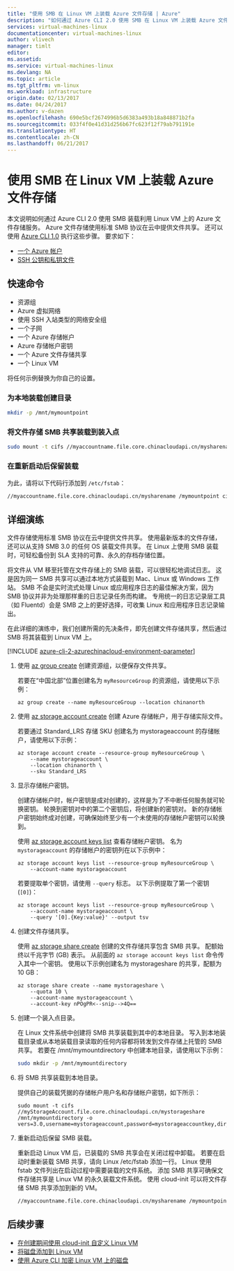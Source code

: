 ```yaml
---
title: "使用 SMB 在 Linux VM 上装载 Azure 文件存储 | Azure"
description: "如何通过 Azure CLI 2.0 使用 SMB 在 Linux VM 上装载 Azure 文件存储"
services: virtual-machines-linux
documentationcenter: virtual-machines-linux
author: vlivech
manager: timlt
editor: 
ms.assetid: 
ms.service: virtual-machines-linux
ms.devlang: NA
ms.topic: article
ms.tgt_pltfrm: vm-linux
ms.workload: infrastructure
origin.date: 02/13/2017
ms.date: 04/24/2017
ms.author: v-dazen
ms.openlocfilehash: 690e5bcf2674996b5d6383a493b18a848871b2fa
ms.sourcegitcommit: 033f4f0e41d31d256b67fc623f12f79ab791191e
ms.translationtype: HT
ms.contentlocale: zh-CN
ms.lasthandoff: 06/21/2017
---
```

# <a name="mount-azure-file-storage-on-linux-vms-using-smb"></a>使用 SMB 在 Linux VM 上装载 Azure 文件存储

本文说明如何通过 Azure CLI 2.0 使用 SMB 装载利用 Linux VM 上的 Azure 文件存储服务。 Azure 文件存储使用标准 SMB 协议在云中提供文件共享。 还可以使用 [Azure CLI 1.0](mount-azure-file-storage-on-linux-using-smb-nodejs.md?toc=%2fvirtual-machines%2flinux%2ftoc.json) 执行这些步骤。 要求如下：

- [一个 Azure 帐户](https://www.azure.cn/pricing/1rmb-trial/)
- [SSH 公钥和私钥文件](mac-create-ssh-keys.md)

## <a name="quick-commands"></a>快速命令

* 资源组
* Azure 虚拟网络
* 使用 SSH 入站类型的网络安全组
* 一个子网
* 一个 Azure 存储帐户
* Azure 存储帐户密钥
* 一个 Azure 文件存储共享
* 一个 Linux VM

将任何示例替换为你自己的设置。

### <a name="create-a-directory-for-the-local-mount"></a>为本地装载创建目录

```bash
mkdir -p /mnt/mymountpoint
```

### <a name="mount-the-file-storage-smb-share-to-the-mount-point"></a>将文件存储 SMB 共享装载到装入点

```bash
sudo mount -t cifs //myaccountname.file.core.chinacloudapi.cn/mysharename /mymountpoint -o vers=3.0,username=myaccountname,password=StorageAccountKeyEndingIn==,dir_mode=0777,file_mode=0777
```

### <a name="persist-the-mount-after-a-reboot"></a>在重新启动后保留装载
为此，请将以下代码行添加到 `/etc/fstab`：

```bash
//myaccountname.file.core.chinacloudapi.cn/mysharename /mymountpoint cifs vers=3.0,username=myaccountname,password=StorageAccountKeyEndingIn==,dir_mode=0777,file_mode=0777
```

## <a name="detailed-walkthrough"></a>详细演练

文件存储使用标准 SMB 协议在云中提供文件共享。 使用最新版本的文件存储，还可以从支持 SMB 3.0 的任何 OS 装载文件共享。 在 Linux 上使用 SMB 装载时，可轻松备份到 SLA 支持的可靠、永久的存档存储位置。

将文件从 VM 移至托管在文件存储上的 SMB 装载，可以很轻松地调试日志。 这是因为同一 SMB 共享可以通过本地方式装载到 Mac、Linux 或 Windows 工作站。 SMB 不会是实时流式处理 Linux 或应用程序日志的最佳解决方案，因为 SMB 协议并非为处理那样重的日志记录任务而构建。 专用统一的日志记录层工具（如 Fluentd）会是 SMB 之上的更好选择，可收集 Linux 和应用程序日志记录输出。

在此详细的演练中，我们创建所需的先决条件，即先创建文件存储共享，然后通过 SMB 将其装载到 Linux VM 上。

[!INCLUDE [azure-cli-2-azurechinacloud-environment-parameter](../../../includes/azure-cli-2-azurechinacloud-environment-parameter.md)]

1. 使用 [az group create](https://docs.microsoft.com/cli/azure/group#create) 创建资源组，以便保存文件共享。

    若要在“中国北部”位置创建名为 `myResourceGroup` 的资源组，请使用以下示例：

    ```azurecli
    az group create --name myResourceGroup --location chinanorth
    ```

2. 使用 [az storage account create](https://docs.microsoft.com/cli/azure/storage/account#create) 创建 Azure 存储帐户，用于存储实际文件。

    若要通过 Standard_LRS 存储 SKU 创建名为 mystorageaccount 的存储帐户，请使用以下示例：

    ```azurecli
    az storage account create --resource-group myResourceGroup \
        --name mystorageaccount \
        --location chinanorth \
        --sku Standard_LRS
    ```

3. 显示存储帐户密钥。

    创建存储帐户时，帐户密钥是成对创建的，这样是为了不中断任何服务就可轮换密钥。 轮换到密钥对中的第二个密钥后，将创建新的密钥对。 新的存储帐户密钥始终成对创建，可确保始终至少有一个未使用的存储帐户密钥可以轮换到。

    使用 [az storage account keys list](https://docs.microsoft.com/cli/azure/storage/account/keys#list) 查看存储帐户密钥。 名为 `mystorageaccount` 的存储帐户的密钥列在以下示例中：

    ```azurecli
    az storage account keys list --resource-group myResourceGroup \
        --account-name mystorageaccount
    ```

    若要提取单个密钥，请使用 `--query` 标志。 以下示例提取了第一个密钥 (`[0]`)：

    ```azurecli
    az storage account keys list --resource-group myResourceGroup \
        --account-name mystorageaccount \
        --query '[0].{Key:value}' --output tsv
    ```

4. 创建文件存储共享。

    使用 [az storage share create](https://docs.microsoft.com/cli/azure/storage/share#create) 创建的文件存储共享包含 SMB 共享。 配额始终以千兆字节 (GB) 表示。 从前面的 `az storage account keys list` 命令传入其中一个密钥。 使用以下示例创建名为 mystorageshare 的共享，配额为 10 GB：

    ```azurecli
    az storage share create --name mystorageshare \
        --quota 10 \
        --account-name mystorageaccount \
        --account-key nPOgPR<--snip-->4Q==
    ```

5. 创建一个装入点目录。

    在 Linux 文件系统中创建将 SMB 共享装载到其中的本地目录。 写入到本地装载目录或从本地装载目录读取的任何内容都将转发到文件存储上托管的 SMB 共享。 若要在 /mnt/mymountdirectory 中创建本地目录，请使用以下示例：

    ```bash
    sudo mkdir -p /mnt/mymountdirectory
    ```

6. 将 SMB 共享装载到本地目录。

    提供自己的装载凭据的存储帐户用户名和存储帐户密钥，如下所示：

    ```azurecli
    sudo mount -t cifs //myStorageAccount.file.core.chinacloudapi.cn/mystorageshare /mnt/mymountdirectory -o vers=3.0,username=mystorageaccount,password=mystorageaccountkey,dir_mode=0777,file_mode=0777
    ```

7. 重新启动后保留 SMB 装载。

    重新启动 Linux VM 后，已装载的 SMB 共享会在关闭过程中卸载。 若要在启动时重新装载 SMB 共享，请向 Linux /etc/fstab 添加一行。 Linux 使用 fstab 文件列出在启动过程中需要装载的文件系统。 添加 SMB 共享可确保文件存储共享是 Linux VM 的永久装载文件系统。 使用 cloud-init 可以将文件存储 SMB 共享添加到新的 VM。

    ```bash
    //myaccountname.file.core.chinacloudapi.cn/mysharename /mymountpoint cifs vers=3.0,username=myaccountname,password=StorageAccountKeyEndingIn==,dir_mode=0777,file_mode=0777
    ```

## <a name="next-steps"></a>后续步骤

- [在创建期间使用 cloud-init 自定义 Linux VM](using-cloud-init.md?toc=%2fvirtual-machines%2flinux%2ftoc.json)
- [将磁盘添加到 Linux VM](add-disk.md?toc=%2fvirtual-machines%2flinux%2ftoc.json)
- [使用 Azure CLI 加密 Linux VM 上的磁盘](encrypt-disks.md?toc=%2fvirtual-machines%2flinux%2ftoc.json)
